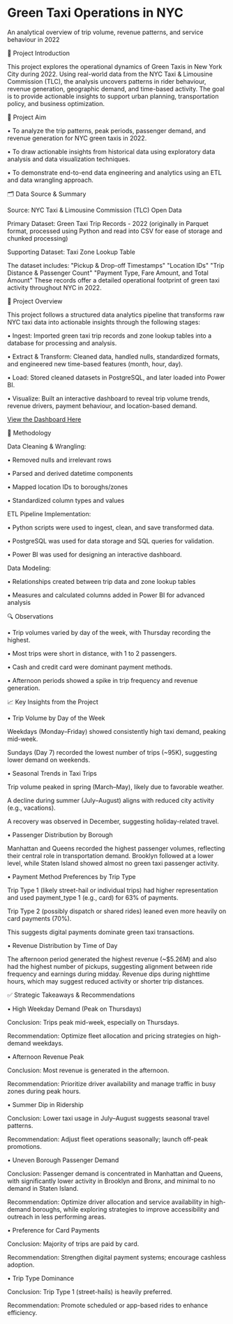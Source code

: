 
# Green Taxi Operations in NYC 
An analytical overview of trip volume, revenue patterns, and service behaviour in 2022

📌 Project Introduction

This project explores the operational dynamics of Green Taxis in New York City during 2022. Using real-world data from the NYC Taxi & Limousine Commission (TLC), the analysis uncovers patterns in rider behaviour, revenue generation, geographic demand, and time-based activity. The goal is to provide actionable insights to support urban planning, transportation policy, and business optimization.

🎯 Project Aim

• To analyze the trip patterns, peak periods, passenger demand, and revenue generation for NYC green taxis in 2022.

• To draw actionable insights from historical data using exploratory data analysis and data visualization techniques.

• To demonstrate end-to-end data engineering and analytics using an ETL and data wrangling approach.

🗂️ Data Source & Summary

Source: NYC Taxi & Limousine Commission (TLC) Open Data

Primary Dataset: Green Taxi Trip Records - 2022 (originally in Parquet format, processed using Python and read into CSV for ease of storage and chunked processing)

Supporting Dataset: Taxi Zone Lookup Table

The dataset includes: "Pickup & Drop-off Timestamps" "Location IDs" "Trip Distance & Passenger Count" "Payment Type, Fare Amount, and Total Amount" These records offer a detailed operational footprint of green taxi activity throughout NYC in 2022.

🧠 Project Overview

This project follows a structured data analytics pipeline that transforms raw NYC taxi data into actionable insights through the following stages:

• Ingest: Imported green taxi trip records and zone lookup tables into a database for processing and analysis.

• Extract & Transform: Cleaned data, handled nulls, standardized formats, and engineered new time-based features (month, hour, day).

• Load: Stored cleaned datasets in PostgreSQL, and later loaded into Power BI.

• Visualize: Built an interactive dashboard to reveal trip volume trends, revenue drivers, payment behaviour, and location-based demand.

[View the Dashboard Here](https://app.powerbi.com/links/G9QGLnCRSo?ctid=bd697c1b-c481-479c-841e-c618542675c3&pbi_source=linkShare)

🧪 Methodology

Data Cleaning & Wrangling:

• Removed nulls and irrelevant rows

• Parsed and derived datetime components

• Mapped location IDs to boroughs/zones

• Standardized column types and values

ETL Pipeline Implementation:

• Python scripts were used to ingest, clean, and save transformed data.

• PostgreSQL was used for data storage and SQL queries for validation.

• Power BI was used for designing an interactive dashboard.

Data Modeling:

• Relationships created between trip data and zone lookup tables

• Measures and calculated columns added in Power BI for advanced analysis

🔍 Observations

• Trip volumes varied by day of the week, with Thursday recording the highest.

• Most trips were short in distance, with 1 to 2 passengers.

• Cash and credit card were dominant payment methods.

• Afternoon periods showed a spike in trip frequency and revenue generation.

📈 Key Insights from the Project

• Trip Volume by Day of the Week

Weekdays (Monday–Friday) showed consistently high taxi demand, peaking mid-week.

Sundays (Day 7) recorded the lowest number of trips (~95K), suggesting lower demand on weekends.

• Seasonal Trends in Taxi Trips

Trip volume peaked in spring (March–May), likely due to favorable weather.

A decline during summer (July–August) aligns with reduced city activity (e.g., vacations).

A recovery was observed in December, suggesting holiday-related travel.

• Passenger Distribution by Borough

Manhattan and Queens recorded the highest passenger volumes, reflecting their central role in transportation demand. Brooklyn followed at a lower level, while Staten Island showed almost no green taxi passenger activity.

• Payment Method Preferences by Trip Type

Trip Type 1 (likely street-hail or individual trips) had higher representation and used payment_type 1 (e.g., card) for 63% of payments.

Trip Type 2 (possibly dispatch or shared rides) leaned even more heavily on card payments (70%).

This suggests digital payments dominate green taxi transactions.

• Revenue Distribution by Time of Day

The afternoon period generated the highest revenue (~$5.26M) and also had the highest number of pickups, suggesting alignment between ride frequency and earnings during midday. Revenue dips during nighttime hours, which may suggest reduced activity or shorter trip distances.

✅ Strategic Takeaways & Recommendations

• High Weekday Demand (Peak on Thursdays)

Conclusion: Trips peak mid-week, especially on Thursdays.

Recommendation: Optimize fleet allocation and pricing strategies on high-demand weekdays.

• Afternoon Revenue Peak

Conclusion: Most revenue is generated in the afternoon.

Recommendation: Prioritize driver availability and manage traffic in busy zones during peak hours.

• Summer Dip in Ridership

Conclusion: Lower taxi usage in July–August suggests seasonal travel patterns.

Recommendation: Adjust fleet operations seasonally; launch off-peak promotions.

• Uneven Borough Passenger Demand

Conclusion: Passenger demand is concentrated in Manhattan and Queens, with significantly lower activity in Brooklyn and Bronx, and minimal to no demand in Staten Island.

Recommendation: Optimize driver allocation and service availability in high-demand boroughs, while exploring strategies to improve accessibility and outreach in less performing areas.

• Preference for Card Payments

Conclusion: Majority of trips are paid by card.

Recommendation: Strengthen digital payment systems; encourage cashless adoption.

• Trip Type Dominance

Conclusion: Trip Type 1 (street-hails) is heavily preferred.

Recommendation: Promote scheduled or app-based rides to enhance efficiency.





